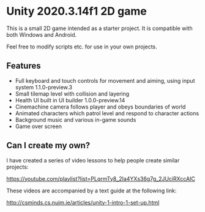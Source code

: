 # Unity 2020.3.14f1 2D game

This is a small 2D game intended as a starter project. It is compatible with both Windows and Android.

Feel free to modify scripts etc. for use in your own projects.

## Features

- Full keyboard and touch controls for movement and aiming, using input system 1.1.0-preview.3
- Small tilemap level with collision and layering
- Health UI built in UI builder 1.0.0-preview.14
- Cinemachine camera follows player and obeys boundaries of world
- Animated characters which patrol level and respond to character actions
- Background music and various in-game sounds
- Game over screen


## Can I create my own?

I have created a series of video lessons to help people create similar projects:

https://youtube.com/playlist?list=PLqrmTy8_2Ia4YXs36g7g_2JUciRXccAIC


These videos are accompanied by a text guide at the following link:

http://csminds.cs.nuim.ie/articles/unity-1-intro-1-set-up.html

